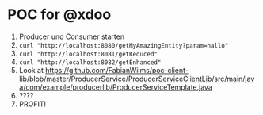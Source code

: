# POC for @xdoo

1. Producer und Consumer starten
2. `curl "http://localhost:8080/getMyAmazingEntity?param=hallo"`
3. `curl "http://localhost:8081/getReduced"`
4. `curl "http://localhost:8082/getEnhanced"`
5. Look at https://github.com/FabianWilms/poc-client-lib/blob/master/ProducerService/ProducerServiceClientLib/src/main/java/com/example/producerlib/ProducerServiceTemplate.java
6. ????
7. PROFIT!
